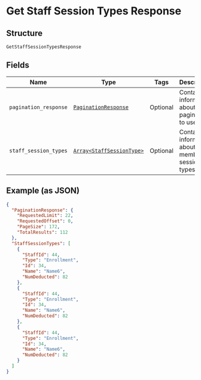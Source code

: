 
# Get Staff Session Types Response

## Structure

`GetStaffSessionTypesResponse`

## Fields

| Name | Type | Tags | Description |
|  --- | --- | --- | --- |
| `pagination_response` | [`PaginationResponse`](../../doc/models/pagination-response.md) | Optional | Contains information about the pagination to use. |
| `staff_session_types` | [`Array<StaffSessionType>`](../../doc/models/staff-session-type.md) | Optional | Contains information about staff member session types. |

## Example (as JSON)

```json
{
  "PaginationResponse": {
    "RequestedLimit": 22,
    "RequestedOffset": 0,
    "PageSize": 172,
    "TotalResults": 112
  },
  "StaffSessionTypes": [
    {
      "StaffId": 44,
      "Type": "Enrollment",
      "Id": 34,
      "Name": "Name6",
      "NumDeducted": 82
    },
    {
      "StaffId": 44,
      "Type": "Enrollment",
      "Id": 34,
      "Name": "Name6",
      "NumDeducted": 82
    },
    {
      "StaffId": 44,
      "Type": "Enrollment",
      "Id": 34,
      "Name": "Name6",
      "NumDeducted": 82
    }
  ]
}
```

